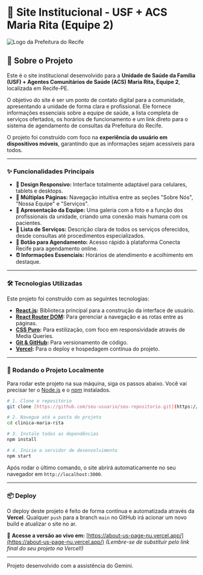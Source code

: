 # 🏥 Site Institucional - USF + ACS Maria Rita (Equipe 2)

![Logo da Prefeitura do Recife](https://i.imgur.com/K3eB37T.png)

## 📄 Sobre o Projeto

Este é o site institucional desenvolvido para a **Unidade de Saúde da Família (USF) + Agentes Comunitários de Saúde (ACS) Maria Rita, Equipe 2**, localizada em Recife-PE.

O objetivo do site é ser um ponto de contato digital para a comunidade, apresentando a unidade de forma clara e profissional. Ele fornece informações essenciais sobre a equipe de saúde, a lista completa de serviços ofertados, os horários de funcionamento e um link direto para o sistema de agendamento de consultas da Prefeitura do Recife.

O projeto foi construído com foco na **experiência do usuário em dispositivos móveis**, garantindo que as informações sejam acessíveis para todos.

---

### ✨ Funcionalidades Principais

* **🎨 Design Responsivo:** Interface totalmente adaptável para celulares, tablets e desktops.
* **📄 Múltiplas Páginas:** Navegação intuitiva entre as seções "Sobre Nós", "Nossa Equipe" e "Serviços".
* **👥 Apresentação da Equipe:** Uma galeria com a foto e a função dos profissionais da unidade, criando uma conexão mais humana com os pacientes.
* **🔧 Lista de Serviços:** Descrição clara de todos os serviços oferecidos, desde consultas até procedimentos especializados.
* **📅 Botão para Agendamento:** Acesso rápido à plataforma Conecta Recife para agendamento online.
* **⏰ Informações Essenciais:** Horários de atendimento e acolhimento em destaque.

---

### 🛠️ Tecnologias Utilizadas

Este projeto foi construído com as seguintes tecnologias:

* **[React.js](https://reactjs.org/):** Biblioteca principal para a construção da interface de usuário.
* **[React Router DOM](https://reactrouter.com/):** Para gerenciar a navegação e as rotas entre as páginas.
* **[CSS Puro](https://developer.mozilla.org/pt-BR/docs/Web/CSS):** Para estilização, com foco em responsividade através de Media Queries.
* **[Git & GitHub](https://github.com/):** Para versionamento de código.
* **[Vercel](https://vercel.com/):** Para o deploy e hospedagem contínua do projeto.

---

### 🚀 Rodando o Projeto Localmente

Para rodar este projeto na sua máquina, siga os passos abaixo. Você vai precisar ter o [Node.js](https://nodejs.org/en/) e o [npm](https://www.npmjs.com/) instalados.

```bash
# 1. Clone o repositório
git clone [https://github.com/seu-usuario/seu-repositorio.git](https://github.com/seu-usuario/seu-repositorio.git)

# 2. Navegue até a pasta do projeto
cd clinica-maria-rita

# 3. Instale todas as dependências
npm install

# 4. Inicie o servidor de desenvolvimento
npm start
```

Após rodar o último comando, o site abrirá automaticamente no seu navegador em `http://localhost:3000`.

---

### 📦 Deploy

O deploy deste projeto é feito de forma contínua e automatizada através da **Vercel**. Qualquer `push` para a branch `main` no GitHub irá acionar um novo build e atualizar o site no ar.

🔗 **Acesse a versão ao vivo em:** [https://about-us-page-nu.vercel.app/](https://about-us-page-nu.vercel.app/)
*(Lembre-se de substituir pelo link final do seu projeto na Vercel!)*

---

Projeto desenvolvido com a assistência do Gemini.
